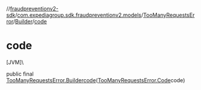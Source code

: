 //[fraudpreventionv2-sdk](../../../../index.md)/[com.expediagroup.sdk.fraudpreventionv2.models](../../index.md)/[TooManyRequestsError](../index.md)/[Builder](index.md)/[code](code.md)

# code

[JVM]\

public final [TooManyRequestsError.Builder](index.md)[code](code.md)([TooManyRequestsError.Code](../-code/index.md)code)
